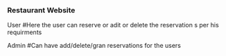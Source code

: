 ### Restaurant Website
User
#Here the user can reserve or adit or delete the reservation s per his requirments

Admin
#Can have add/delete/gran reservations for the users